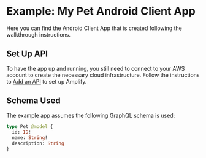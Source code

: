 # Example: My Pet Android Client App

Here you can find the Android Client App that is created following the walkthrough instructions.  

## Set Up API
To have the app up and running, you still need to connect to your AWS account to create the necessary cloud infrastructure. Follow the instructions to [Add an API](https://github.com/janeshenamazon/amplify-android#installing-the-aws-amplify-cli-amd-initializing-a-new-aws-amplify-project) to set up Amplify.

## Schema Used

The example app assumes the following GraphQL schema is used: 

```graphql
type Pet @model {
  id: ID!
  name: String!
  description: String
}
```

